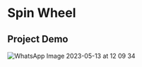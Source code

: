 # Spin Wheel
## Project Demo
![WhatsApp Image 2023-05-13 at 12 09 34](https://github.com/Rudra-rajuan/Spin-Wheel/assets/89198971/55729b38-99c6-43e0-bcf9-6e2a2b0f6e38)
